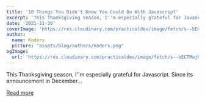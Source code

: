 ```yaml
---
title: '10 Things You Didn’t Know You Could Do With Javascript'
excerpt: 'This Thanksgiving season, I''m especially grateful for Javascript. Since its announcement in December...'
date: '2021-11-30'
coverImage: 'https://res.cloudinary.com/practicaldev/image/fetch/s--bECTMwjG--/c_imagga_scale,f_auto,fl_progressive,h_420,q_auto,w_1000/https://dev-to-uploads.s3.amazonaws.com/uploads/articles/1ijnpa2r9j028clx3sej.png'
author:
  name: Koders
  picture: "assets/blog/authors/koders.png"
ogImage:
  url: 'https://res.cloudinary.com/practicaldev/image/fetch/s--bECTMwjG--/c_imagga_scale,f_auto,fl_progressive,h_420,q_auto,w_1000/https://dev-to-uploads.s3.amazonaws.com/uploads/articles/1ijnpa2r9j028clx3sej.png'
---
```


This Thanksgiving season, I''m especially grateful for Javascript. Since its announcement in December...

[Read more](https://dev.to/codesphere/10-things-you-didnt-know-you-could-do-with-javascript-3k2l)

